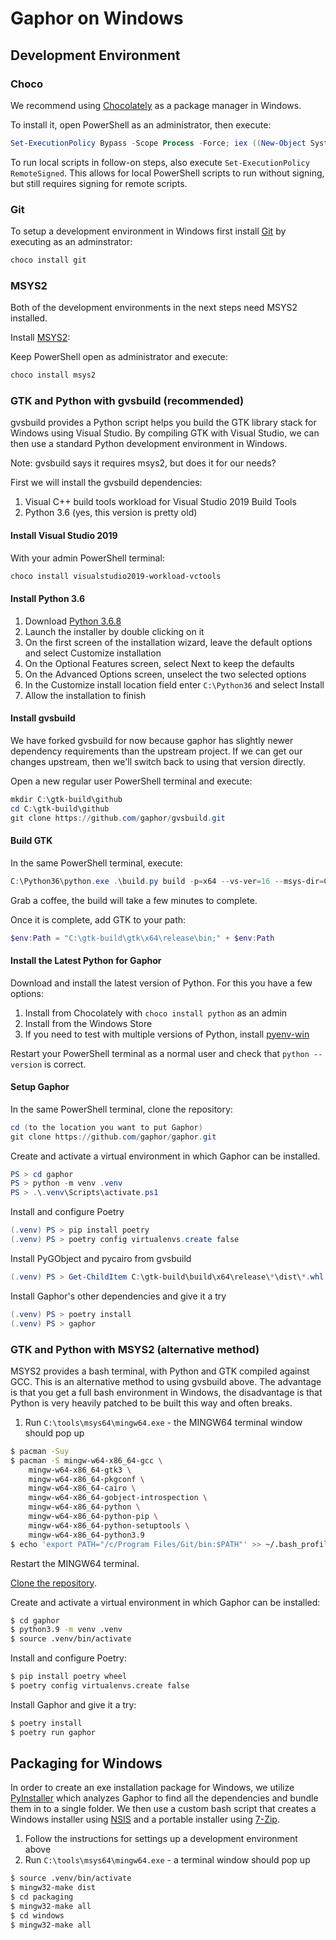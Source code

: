 # Gaphor on Windows

## Development Environment

### Choco
We recommend using [Chocolately](https://chocolatey.org/) as a package manager
in Windows.

To install it, open PowerShell as an administrator, then execute:

```PowerShell
Set-ExecutionPolicy Bypass -Scope Process -Force; iex ((New-Object System.Net.WebClient).DownloadString('https://community.chocolatey.org/install.ps1'))
```

To run local scripts in follow-on steps, also execute
`Set-ExecutionPolicy RemoteSigned`. This allows for local PowerShell scripts
to run without signing, but still requires signing for remote scripts.

### Git
To setup a development environment in Windows first install
[Git](https://gitforwindows.org) by executing as an adminstrator:

```PowerShell
choco install git
```

### MSYS2
Both of the development environments in the next steps need MSYS2 installed.

Install [MSYS2](http://www.msys2.org/):

Keep PowerShell open as administrator and execute:
```PowerShell
choco install msys2
```

### GTK and Python with gvsbuild (recommended)
gvsbuild provides a Python script helps you build the GTK library stack for
Windows using Visual Studio. By compiling GTK with Visual Studio, we can then
use a standard Python development environment in Windows.

Note: gvsbuild says it requires msys2, but does it for our needs?

First we will install the gvsbuild dependencies:
1. Visual C++ build tools workload for Visual Studio 2019 Build Tools
1. Python 3.6 (yes, this version is pretty old)

#### Install Visual Studio 2019
With your admin PowerShell terminal:

```PowerShell
choco install visualstudio2019-workload-vctools
```

#### Install Python 3.6

1. Download [Python 3.6.8](https://www.python.org/ftp/python/3.6.8/python-3.6.8-amd64-webinstall.exe)
1. Launch the installer by double clicking on it
1. On the first screen of the installation wizard, leave the default options and
select Customize installation
1. On the Optional Features screen, select Next to keep the defaults
1. On the Advanced Options screen, unselect the two selected options
1. In the Customize install location field enter `C:\Python36` and select Install
1. Allow the installation to finish

#### Install gvsbuild
We have forked gvsbuild for now because gaphor has slightly newer dependency
requirements than the upstream project. If we can get our changes upstream,
then we'll switch back to using that version directly.

Open a new regular user PowerShell terminal and execute:

```PowerShell
mkdir C:\gtk-build\github
cd C:\gtk-build\github
git clone https://github.com/gaphor/gvsbuild.git

```

#### Build GTK

In the same PowerShell terminal, execute:

```PowerShell
C:\Python36\python.exe .\build.py build -p=x64 --vs-ver=16 --msys-dir=C:\tools\msys64 --enable-gi --py-wheel --gtk3-ver=3.24 gobject-introspection gtk3 pycairo pygobject adwaita-icon-theme hicolor-icon-theme
```
Grab a coffee, the build will take a few minutes to complete.

Once it is complete, add GTK to your path:
```PowerShell
$env:Path = "C:\gtk-build\gtk\x64\release\bin;" + $env:Path
```

#### Install the Latest Python for Gaphor

Download and install the latest version of Python. For this you have a few options:

1. Install from Chocolately with `choco install python` as an admin 
1. Install from the Windows Store
1. If you need to test with multiple versions of Python, install
[pyenv-win](https://github.com/pyenv-win/pyenv-win)

Restart your PowerShell terminal as a normal user and check that `python --version` is correct.

#### Setup Gaphor

In the same PowerShell terminal, clone the repository:
```PowerShell
cd (to the location you want to put Gaphor)
git clone https://github.com/gaphor/gaphor.git
```

Create and activate a virtual environment in which Gaphor can be installed.
```PowerShell
PS > cd gaphor
PS > python -m venv .venv
PS > .\.venv\Scripts\activate.ps1
```

Install and configure Poetry
```PowerShell
(.venv) PS > pip install poetry
(.venv) PS > poetry config virtualenvs.create false
```

Install PyGObject and pycairo from gvsbuild
```PowerShell
(.venv) PS > Get-ChildItem C:\gtk-build\build\x64\release\*\dist\*.whl | ForEach-Object -process { pip install $_ }
```

Install Gaphor's other dependencies and give it a try
```PowerShell
(.venv) PS > poetry install
(.venv) PS > gaphor
```

### GTK and Python with MSYS2 (alternative method)
MSYS2 provides a bash terminal, with Python and GTK compiled against GCC. This
is an alternative method to using gvsbuild above. The advantage is that you get
a full bash environment in Windows, the disadvantage is that Python is very
heavily patched to be built this way and often breaks.

1) Run `C:\tools\msys64\mingw64.exe` - the MINGW64 terminal window should pop up

```bash
$ pacman -Suy
$ pacman -S mingw-w64-x86_64-gcc \
    mingw-w64-x86_64-gtk3 \
    mingw-w64-x86_64-pkgconf \
    mingw-w64-x86_64-cairo \
    mingw-w64-x86_64-gobject-introspection \
    mingw-w64-x86_64-python \
    mingw-w64-x86_64-python-pip \
    mingw-w64-x86_64-python-setuptools \
    mingw-w64-x86_64-python3.9
$ echo 'export PATH="/c/Program Files/Git/bin:$PATH"' >> ~/.bash_profile
```

Restart the MINGW64 terminal.

[Clone the
repository](https://help.github.com/en/github/creating-cloning-and-archiving-repositories/cloning-a-repository).

Create and activate a virtual environment in which Gaphor can be installed:
```bash
$ cd gaphor
$ python3.9 -m venv .venv
$ source .venv/bin/activate
```

Install and configure Poetry:
```bash
$ pip install poetry wheel
$ poetry config virtualenvs.create false
```

Install Gaphor and give it a try:
```bash
$ poetry install
$ poetry run gaphor
```

## Packaging for Windows

In order to create an exe installation package for Windows, we utilize
[PyInstaller](https://pyinstaller.org) which analyzes Gaphor to find all the
dependencies and bundle them in to a single folder. We then use a custom bash
script that creates a Windows installer using
[NSIS](https://nsis.sourceforge.io/Main_Page) and a portable installer using
[7-Zip](https://www.7-zip.org).

1. Follow the instructions for settings up a development environment above
1. Run ``C:\tools\msys64\mingw64.exe`` - a terminal window should pop up
```bash
$ source .venv/bin/activate
$ mingw32-make dist
$ cd packaging
$ mingw32-make all
$ cd windows
$ mingw32-make all
```
